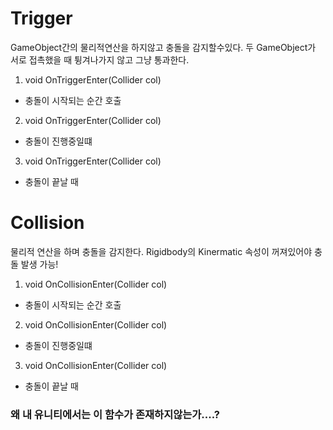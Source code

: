 # Trigger

GameObject간의 물리적연산을 하지않고 충돌을 감지할수있다.
두 GameObject가 서로 접촉했을 때 튕겨나가지 않고 그냥 통과한다.

1. void OnTriggerEnter(Collider col)

- 충돌이 시작되는 순간 호출

2. void OnTriggerEnter(Collider col)

- 충돌이 진행중일떄

3. void OnTriggerEnter(Collider col)

- 충돌이 끝날 때

# Collision

물리적 연산을 하며 충돌을 감지한다.
Rigidbody의 Kinermatic 속성이 꺼져있어야 충돌 발생 가능!

1. void OnCollisionEnter(Collider col)

- 충돌이 시작되는 순간 호출

2. void OnCollisionEnter(Collider col)

- 충돌이 진행중일떄

3. void OnCollisionEnter(Collider col)

- 충돌이 끝날 때


### 왜 내 유니티에서는 이 함수가 존재하지않는가....?